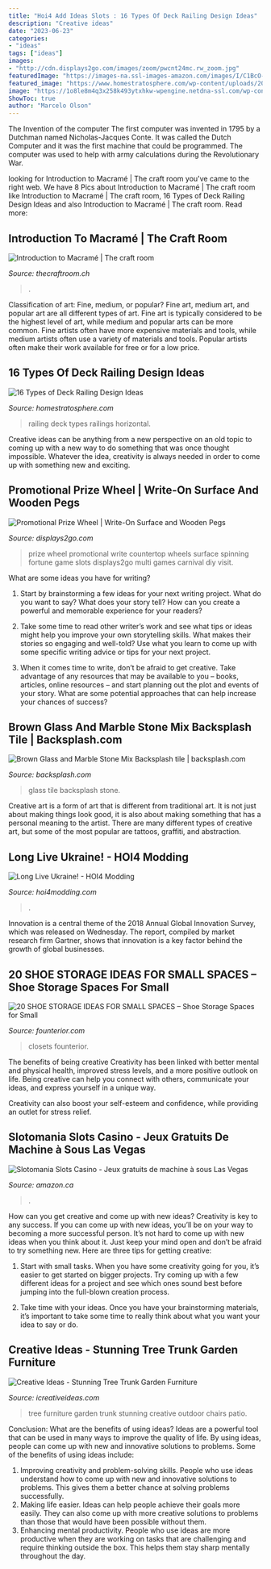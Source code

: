 ```yaml
---
title: "Hoi4 Add Ideas Slots : 16 Types Of Deck Railing Design Ideas"
description: "Creative ideas"
date: "2023-06-23"
categories:
- "ideas"
tags: ["ideas"]
images:
- "http://cdn.displays2go.com/images/zoom/pwcnt24mc.rw_zoom.jpg"
featuredImage: "https://images-na.ssl-images-amazon.com/images/I/C1BcO-8-4ZS.png"
featured_image: "https://www.homestratosphere.com/wp-content/uploads/2017/05/horizontal-railing.jpg"
image: "https://1o8le8m4q3x258k493ytxhkw-wpengine.netdna-ssl.com/wp-content/uploads/2014/06/BA1201-l.jpg"
ShowToc: true
author: "Marcelo Olson"
---
```



The Invention of the computer
The first computer was invented in 1795 by a Dutchman named Nicholas-Jacques Conte. It was called the Dutch Computer and it was the first machine that could be programmed. The computer was used to help with army calculations during the Revolutionary War.

	

		
looking for Introduction to Macramé | The craft room you've came to the right web. We have 8 Pics about Introduction to Macramé | The craft room like Introduction to Macramé | The craft room, 16 Types of Deck Railing Design Ideas and also Introduction to Macramé | The craft room. Read more:
		
    
## Introduction To Macramé | The Craft Room

<img loading=lazy src="https://thecraftroom.ch/wordpress/wp-content/uploads/2019/08/IMG_20190816_133127-scaled.jpg" onerror="this.onerror=null;this.src='https://tse3.mm.bing.net/th?id=OIP.eTA2mZgpjD87c4bu111ItAHaJ4&amp;pid=15.1';" alt="Introduction to Macramé | The craft room">

_Source: thecraftroom.ch_

>. 

	

Classification of art: Fine, medium, or popular?
Fine art, medium art, and popular art are all different types of art. Fine art is typically considered to be the highest level of art, while medium and popular arts can be more common. Fine artists often have more expensive materials and tools, while medium artists often use a variety of materials and tools. Popular artists often make their work available for free or for a low price.

    
## 16 Types Of Deck Railing Design Ideas

<img loading=lazy src="https://www.homestratosphere.com/wp-content/uploads/2017/05/horizontal-railing.jpg" onerror="this.onerror=null;this.src='https://tse1.mm.bing.net/th?id=OIP.kSG7d6Nt0dG_3pHTDmVYEgHaFi&amp;pid=15.1';" alt="16 Types of Deck Railing Design Ideas">

_Source: homestratosphere.com_

>railing deck types railings horizontal. 

	

Creative ideas can be anything from a new perspective on an old topic to coming up with a new way to do something that was once thought impossible. Whatever the idea, creativity is always needed in order to come up with something new and exciting.

    
## Promotional Prize Wheel | Write-On Surface And Wooden Pegs

<img loading=lazy src="http://cdn.displays2go.com/images/zoom/pwcnt24mc.rw_zoom.jpg" onerror="this.onerror=null;this.src='https://tse1.mm.bing.net/th?id=OIP.baFeNf_47c2PDah-RX_uOQHaMJ&amp;pid=15.1';" alt="Promotional Prize Wheel | Write-On Surface and Wooden Pegs">

_Source: displays2go.com_

>prize wheel promotional write countertop wheels surface spinning fortune game slots displays2go multi games carnival diy visit. 

	

What are some ideas you have for writing?
1. Start by brainstorming a few ideas for your next writing project. What do you want to say? What does your story tell? How can you create a powerful and memorable experience for your readers?
2. Take some time to read other writer’s work and see what tips or ideas might help you improve your own storytelling skills. What makes their stories so engaging and well-told? Use what you learn to come up with some specific writing advice or tips for your next project.

3. When it comes time to write, don’t be afraid to get creative. Take advantage of any resources that may be available to you – books, articles, online resources – and start planning out the plot and events of your story. What are some potential approaches that can help increase your chances of success?

    
## Brown Glass And Marble Stone Mix Backsplash Tile | Backsplash.com

<img loading=lazy src="https://1o8le8m4q3x258k493ytxhkw-wpengine.netdna-ssl.com/wp-content/uploads/2014/06/BA1201-l.jpg" onerror="this.onerror=null;this.src='https://tse2.mm.bing.net/th?id=OIP.rc6Aqg515CmA5_vRRI09_AHaJ4&amp;pid=15.1';" alt="Brown Glass and Marble Stone Mix Backsplash tile | backsplash.com">

_Source: backsplash.com_

>glass tile backsplash stone. 

	

Creative art is a form of art that is different from traditional art. It is not just about making things look good, it is also about making something that has a personal meaning to the artist. There are many different types of creative art, but some of the most popular are tattoos, graffiti, and abstraction.

    
## Long Live Ukraine! - HOI4 Modding

<img loading=lazy src="https://www.hoi4modding.com/media/get/mods/2020013145149--long_live_ukraine.png" onerror="this.onerror=null;this.src='https://tse2.mm.bing.net/th?id=OIP.tLy-b25JDNorULvUbfcGrgHaKU&amp;pid=15.1';" alt="Long Live Ukraine! - HOI4 Modding">

_Source: hoi4modding.com_

>. 

	

Innovation is a central theme of the 2018 Annual Global Innovation Survey, which was released on Wednesday. The report, compiled by market research firm Gartner, shows that innovation is a key factor behind the growth of global businesses.

    
## 20 SHOE STORAGE IDEAS FOR SMALL SPACES – Shoe Storage Spaces For Small

<img loading=lazy src="https://founterior.com/wp-content/uploads/2020/06/20_SHOE_STORAGE_IDEAS_FOR_SMALL_SPACES_-_Shoe_Storage_Spaces_for_Small_Closets-5.jpg" onerror="this.onerror=null;this.src='https://tse2.mm.bing.net/th?id=OIP.deZEUbkxRYCmGSQ26DN2ngHaLa&amp;pid=15.1';" alt="20 SHOE STORAGE IDEAS FOR SMALL SPACES – Shoe Storage Spaces for Small">

_Source: founterior.com_

>closets founterior. 

	

The benefits of being creative
Creativity has been linked with better mental and physical health, improved stress levels, and a more positive outlook on life.
Being creative can help you connect with others, communicate your ideas, and express yourself in a unique way.

Creativity can also boost your self-esteem and confidence, while providing an outlet for stress relief.

    
## Slotomania Slots Casino - Jeux Gratuits De Machine à Sous Las Vegas

<img loading=lazy src="https://images-na.ssl-images-amazon.com/images/I/C1BcO-8-4ZS.png" onerror="this.onerror=null;this.src='https://tse4.mm.bing.net/th?id=OIP.csDlDUUJOJ3N7J5NBOCmYwHaEK&amp;pid=15.1';" alt="Slotomania Slots Casino - Jeux gratuits de machine à sous Las Vegas">

_Source: amazon.ca_

>. 

	

How can you get creative and come up with new ideas?
Creativity is key to any success. If you can come up with new ideas, you’ll be on your way to becoming a more successful person. It’s not hard to come up with new ideas when you think about it. Just keep your mind open and don’t be afraid to try something new. Here are three tips for getting creative:
1. Start with small tasks. When you have some creativity going for you, it’s easier to get started on bigger projects. Try coming up with a few different ideas for a project and see which ones sound best before jumping into the full-blown creation process.

2. Take time with your ideas. Once you have your brainstorming materials, it’s important to take some time to really think about what you want your idea to say or do.

    
## Creative Ideas - Stunning Tree Trunk Garden Furniture

<img loading=lazy src="http://www.icreativeideas.com/wp-content/uploads/2014/10/Creative-Ideas-Stunning-Tree-Trunk-Garden-Furniture-13.jpg" onerror="this.onerror=null;this.src='https://tse1.mm.bing.net/th?id=OIP.tuC9-0k58hSg4j2sex5jwwHaFj&amp;pid=15.1';" alt="Creative Ideas - Stunning Tree Trunk Garden Furniture">

_Source: icreativeideas.com_

>tree furniture garden trunk stunning creative outdoor chairs patio. 

	

Conclusion: What are the benefits of using ideas?
Ideas are a powerful tool that can be used in many ways to improve the quality of life. By using ideas, people can come up with new and innovative solutions to problems. Some of the benefits of using ideas include: 
1) Improving creativity and problem-solving skills. People who use ideas understand how to come up with new and innovative solutions to problems. This gives them a better chance at solving problems successfully. 
2) Making life easier. Ideas can help people achieve their goals more easily. They can also come up with more creative solutions to problems than those that would have been possible without them. 
3) Enhancing mental productivity. People who use ideas are more productive when they are working on tasks that are challenging and require thinking outside the box. This helps them stay sharp mentally throughout the day.

